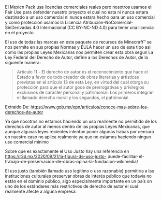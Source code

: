 El Mexicn Pack usa licencias comerciales reales pero nosotros usamos el Fair Use para defender nuestro
proyecto el cual no esta ni nunca estara destinado a un uso comercial ni nunca estara hecho para un uso
comercial y como proteccion usamos la Licencia Atribución-NoComercial-SinDerivadas 4.0 Internacional 
(CC BY-NC-ND 4.0) para tener una licencia en el proyecto.

El uso de todas las marcas en este paquete de recursos de Minecraft™ se nos permite en sus propias Normas
y EULA hacer un uso de este tipo asi como las propias Leyes Mexicanas nos permiten crear esta obra segun 
La Ley Federal del Derecho de Autor, define a los Derechos de Autor, de la siguiente manera:

>  Artículo 11.- El derecho de autor es el reconocimiento que hace el Estado a favor de todo creador de obras 
literarias y artísticas previstas en el artículo 13 de esta Ley, en virtud del cual otorga su protección 
para que el autor goce de prerrogativas y privilegios exclusivos de carácter personal y patrimonial. Los 
primeros integran el llamado derecho moral y los segundos, el patrimonial.

Extraido De: https://www.gob.mx/epn/articulos/conoce-mas-sobre-los-derechos-de-autor

Ya que nosotros no estamos haciendo un uso realmente no permitido de los derechos de autor al menos dentro
de las propias Leyes Mexicanas, que aunque algunas leyes recientes intentan poner algunas trabas por censura
en nuestro caso no aplica realmente ya que no estamos haciendo ningun uso comercial minimo

Sobre que es exactamente el Uso Justo hay una referencia en https://r3d.mx/2020/09/21/la-figura-de-uso-justo-
puede-facilitar-el-trabajo-de-preservacion-de-obras-opina-la-fundacion-wikimedia/

El uso justo (también llamado uso legítimo o uso razonable) permitiría a las instituciones culturales preservar 
obras de interés público que todavía no están en el dominio público, algo especialmente importante en un país 
on uno de los estándares más restrictivos de derecho de autor el cual realmente afecte a alguna empresa.
